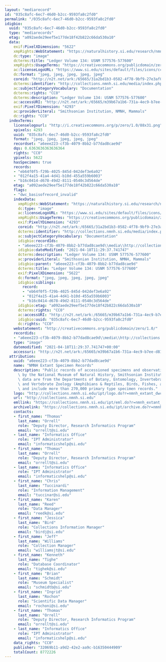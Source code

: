 ```yaml
---
layout: "mediarecord"
id: "035c8afc-6ec7-46d0-b2cc-9593fa8c2fd0"
permalink: "/035c8afc-6ec7-46d0-b2cc-9593fa8c2fd0"
idigbio:
  uuid: "035c8afc-6ec7-46d0-b2cc-9593fa8c2fd0"
  type: "mediarecords"
  etag: "a092aede29eef5e177de18f42b822c66da530a10"
  data:
    exif:PixelXDimension: "5622"
    xmpRights:WebStatement: "https://naturalhistory.si.edu/research/nmnh-collections/museum-collections-policies"
    dc:type: "image"
    dcterms:title: "Ledger Volume 134: USNM 577576-577600"
    xmpRights:UsageTerms: "https://creativecommons.org/publicdomain/zero/1.0/"
    ac:licenseLogoURL: "https://www.si.edu/sites/default/files/icons/cc0.svg"
    dc:format: "jpeg, jpeg, jpeg, jpeg, jpeg"
    coreid: "http://n2t.net/ark:/65665/31a2bd1b3-0582-4f78-9bf9-27e3af0270d1"
    dcterms:identifier: "http://collections.nmnh.si.edu/media/index.php?irn=13941065"
    ac:subjectCategoryVocabulary: "Documentation"
    dcterms:rights: "CC0"
    dcterms:description: "Ledger Volume 134: USNM 577576-577600"
    ac:accessURI: "http://n2t.net/ark:/65665/m39b67a1b6-731a-4ec9-b7ee-d813ab5fcff6"
    exif:PixelYDimension: "4293"
    ac:providerLiteral: "Smithsonian Institution, NMNH, Mammals"
    dc:rights: "CC0"
  indexTerms:
    licenselogourl: "http://i.creativecommons.org/p/zero/1.0/88x31.png"
    xpixels: 4293
    uuid: "035c8afc-6ec7-46d0-b2cc-9593fa8c2fd0"
    format: "jpeg, jpeg, jpeg, jpeg, jpeg"
    recordset: "a6eee223-cf3b-4079-8bb2-b77dad8cae9d"
    dqs: 0.6363636363636364
    rights: "CC0"
    ypixels: 5622
    hasSpecimen: true
    records:
    - "eb64f0f5-f29b-4025-845d-042def3e6a92"
    - "012f4a15-41a4-4d41-b10d-455a559b6003"
    - "b16c0414-d678-49d2-8111-0540c3d564de"
    etag: "a092aede29eef5e177de18f42b822c66da530a10"
    flags:
    - "dwc_basisofrecord_invalid"
    indexData:
      xmpRights:WebStatement: "https://naturalhistory.si.edu/research/nmnh-collections/museum-collections-policies"
      dc:type: "image"
      ac:licenseLogoURL: "https://www.si.edu/sites/default/files/icons/cc0.svg"
      xmpRights:UsageTerms: "https://creativecommons.org/publicdomain/zero/1.0/"
      exif:PixelYDimension: "4293"
      coreid: "http://n2t.net/ark:/65665/31a2bd1b3-0582-4f78-9bf9-27e3af0270d1"
      dcterms:identifier: "http://collections.nmnh.si.edu/media/index.php?irn=13941065"
      ac:subjectCategoryVocabulary: "Documentation"
      idigbio:recordIds:
      - "a6eee223-cf3b-4079-8bb2-b77dad8cae9d\\media\\http://collections.nmnh.si.edu/media/index.php?irn=13941065"
      idigbio:dateModified: "2021-04-18T11:29:37.741747"
      dcterms:description: "Ledger Volume 134: USNM 577576-577600"
      ac:providerLiteral: "Smithsonian Institution, NMNH, Mammals"
      idigbio:parent: "a6eee223-cf3b-4079-8bb2-b77dad8cae9d"
      dcterms:title: "Ledger Volume 134: USNM 577576-577600"
      exif:PixelXDimension: "5622"
      dc:format: "jpeg, jpeg, jpeg, jpeg, jpeg"
      idigbio:siblings:
        record:
        - "eb64f0f5-f29b-4025-845d-042def3e6a92"
        - "012f4a15-41a4-4d41-b10d-455a559b6003"
        - "b16c0414-d678-49d2-8111-0540c3d564de"
      idigbio:etag: "a092aede29eef5e177de18f42b822c66da530a10"
      dcterms:rights: "CC0"
      ac:accessURI: "http://n2t.net/ark:/65665/m39b67a1b6-731a-4ec9-b7ee-d813ab5fcff6"
      idigbio:uuid: "035c8afc-6ec7-46d0-b2cc-9593fa8c2fd0"
      dc:rights: "CC0"
    webstatement: "http://creativecommons.org/publicdomain/zero/1.0/"
    recordids:
    - "a6eee223-cf3b-4079-8bb2-b77dad8cae9d\\media\\http://collections.nmnh.si.edu/media/index.php?irn=13941065"
    type: "image"
    datemodified: "2021-04-18T11:29:37.741747+00:00"
    accessuri: "http://n2t.net/ark:/65665/m39b67a1b6-731a-4ec9-b7ee-d813ab5fcff6"
  attribution:
    uuid: "a6eee223-cf3b-4079-8bb2-b77dad8cae9d"
    name: "NMNH Extant Specimen Records"
    description: "Public records of accessioned specimens and observations curated\
      \ by the National Museum of Natural History, Smithsonian Institution. These\
      \ data are from the Departments of Botany, Entomology, Invertebrate Zoology\
      \ and Vertebrate Zoology (Amphibians & Reptiles, Birds, Fishes, and Mammals)\
      \ and include more than 270,000 primary type specimen records."
    logo: "http://collections.nmnh.si.edu/ipt/logo.do?r=nmnh_extant_dwc-a"
    url: "http://collections.nmnh.si.edu"
    emllink: "https://collections.nmnh.si.edu/ipt/eml.do?r=nmnh_extant_dwc-a"
    archivelink: "https://collections.nmnh.si.edu/ipt/archive.do?r=nmnh_extant_dwc-a"
    contacts:
    - first_name: "Thomas"
      last_name: "Orrell"
      role: "Deputy Director, Research Informatics Program"
      email: "orrellt@si.edu"
    - last_name: "Informatics Office"
      role: "IPT Administrator"
      email: "informaticshelp@si.edu"
    - first_name: "Thomas"
      last_name: "Orrell"
      role: "Deputy Director, Research Informatics Program"
      email: "orrellt@si.edu"
    - last_name: "Informatics Office"
      role: "IPT Administrator"
      email: "informaticshelp@si.edu"
    - first_name: "Chris"
      last_name: "Tuccinardi"
      role: "Information Management"
      email: "tuccinar@si.edu"
    - first_name: "Karen"
      last_name: "Reed"
      role: "Data Manager"
      email: "reedk@si.edu"
    - first_name: "Jessica"
      last_name: "Bird"
      role: "Collections Information Manager"
      email: "birdj@si.edu"
    - first_name: "Jeff"
      last_name: "Williams"
      role: "Collection Manager"
      email: "williamsjt@si.edu"
    - first_name: "Kenneth"
      last_name: "Tighe"
      role: "Database Coordinator"
      email: "tighek@si.edu"
    - first_name: "Brian"
      last_name: "Schmidt"
      role: "Museum Specialist"
      email: "schmidtb@si.edu"
    - first_name: "Ingrid"
      last_name: "Rochon"
      role: "Scientific Data Manager"
      email: "rochoni@si.edu"
    - first_name: "Thomas"
      last_name: "Orrell"
      role: "Deputy Director, Research Informatics Program"
      email: "orrellt@si.edu"
    - last_name: "Informatics Office"
      role: "IPT Administrator"
      email: "informaticshelp@si.edu"
    data_rights: "CC0"
    publisher: "32069b11-a9d2-42e2-aa9c-b16350444909"
    totalCount: 8772226
---
```

